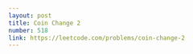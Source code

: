 ```yaml
---
layout: post
title: Coin Change 2
number: 518
link: https://leetcode.com/problems/coin-change-2
---
```

